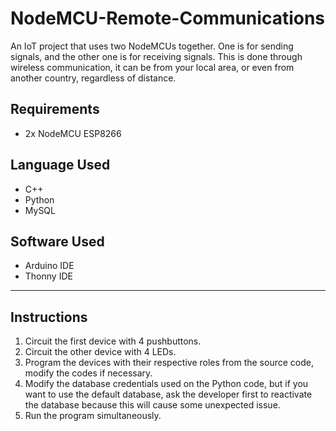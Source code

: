 # NodeMCU-Remote-Communications
An IoT project that uses two NodeMCUs together. One is for sending signals, and the other one is for receiving signals. This is done through wireless communication, it can be from your local area, or even from another country, regardless of distance.

## Requirements
- 2x NodeMCU ESP8266

## Language Used
- C++
- Python
- MySQL

## Software Used
- Arduino IDE
- Thonny IDE
---
## Instructions
1. Circuit the first device with 4 pushbuttons.
2. Circuit the other device with 4 LEDs.
3. Program the devices with their respective roles from the source code, modify the codes if necessary.
4. Modify the database credentials used on the Python code, but if you want to use the default database, ask the developer first to reactivate the database because this will cause some unexpected issue.
5. Run the program simultaneously. 
